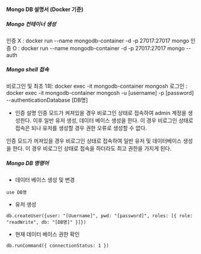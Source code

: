 #### Mongo DB 설명서 (Docker 기준)

##### Mongo 컨테이너 생성
인증 X : docker run --name mongodb-container -d -p 27017:27017 mongo
인증 O : docker run --name mongodb-container -d -p 27017:27017 mongo --auth


##### Mongo shell 접속
비로그인 및 최초 1회: docker exec -it mongodb-container mongosh
로그인 : docker exec -it mongodb-container mongosh -u [username] -p [password] --authenticationDatabase [DB명]

* 인증 설명
인증 모드가 켜져있을 경우 비로그인 상태로 접속하여 admin 계정을 생성한다.
이후 일반 유저 생성, 데이터 베이스 생성을 한다.
이 경우 비로그인 상태로 접속은 되나 유저를 생성할 경우 권한 오류로 생성할 수 없다.

인증 모드가 꺼져있을 경우 비로그인 상태로 접속하여 일반 유저 및 데이터베이스 생성을 한다.
이 경우 비로그인 상태로 접속을 하더라도 최고 권한을 가지게 된다.

##### Mongo DB 명령어
- 데이터 베이스 생성 및 변경
```
use DB명
```

- 유저 생성
```
db.createUser({user: "[Uuername]", pwd: "[password]", roles: [{ role: "readWrite", db: "[DB명]" }]})
```

- 현재 데이터 베이스 권한 확인
```
db.runCommand({ connectionStatus: 1 }) 
```

